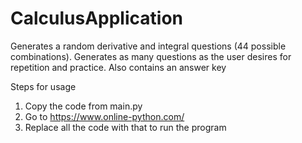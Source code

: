 # CalculusApplication
Generates a random derivative and integral questions (44 possible combinations). Generates as many questions as the user desires for repetition and practice. Also contains an answer key

Steps for usage
1. Copy the code from main.py
2. Go to https://www.online-python.com/
3. Replace all the code with that to run the program
